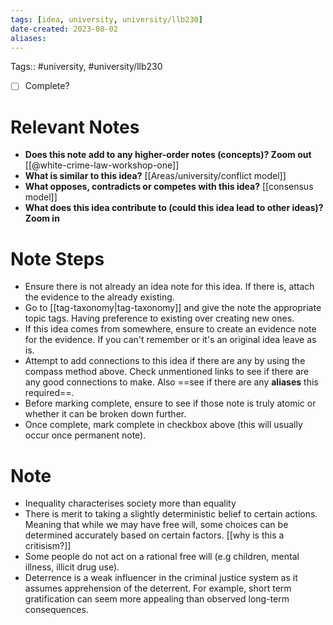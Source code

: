 ```yaml
---
tags: [idea, university, university/llb230]
date-created: 2023-08-02
aliases:
---
```

Tags:: #university, #university/llb230

- [ ] Complete?

# Relevant Notes

- **Does this note add to any higher-order notes (concepts)? Zoom out**
[[@white-crime-law-workshop-one]]
- **What is similar to this idea?**
[[Areas/university/conflict model]]
- **What opposes, contradicts or competes with this idea?**
[[consensus model]]
- **What does this idea contribute to (could this idea lead to other ideas)? Zoom in**

# Note Steps

- Ensure there is not already an idea note for this idea. If there is, attach the evidence to the already existing.
- Go to [[tag-taxonomy|tag-taxonomy]] and give the note the appropriate topic tags. Having preference to existing over creating new ones.
- If this idea comes from somewhere, ensure to create an evidence note for the evidence. If you can't remember or it's an original idea leave as is.
- Attempt to add connections to this idea if there are any by using the compass method above. Check unmentioned links to see if there are any good connections to make. Also ==see if there are any **aliases** this required==.
- Before marking complete, ensure to see if those note is truly atomic or whether it can be broken down further.
- Once complete, mark complete in checkbox above (this will usually occur once permanent note).

# Note

- Inequality characterises society more than equality
- There is merit to taking a slightly deterministic belief to certain actions. Meaning that while we may have free will, some choices can be determined accurately based on certain factors. [[why is this a critisism?]]
- Some people do not act on a rational free will (e.g children, mental illness, illicit drug use).
- Deterrence is a weak influencer in the criminal justice system as it assumes apprehension of the deterrent. For example, short term gratification can seem more appealing than observed long-term consequences.